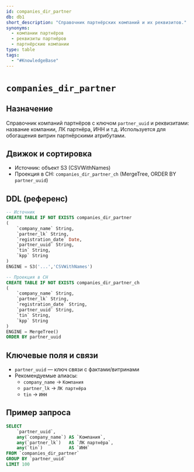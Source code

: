 ```yaml
---
id: companies_dir_partner
db: db1
short_description: "Справочник партнёрских компаний и их реквизитов."
synonyms:
  - компании партнёров
  - реквизиты партнёров
  - партнёрские компании
type: table
tags:
  - "#KnowledgeBase"
---
```


# `companies_dir_partner`

## Назначение
Справочник компаний партнёров с ключом `partner_uuid` и реквизитами: название компании, ЛК партнёра, ИНН и т.д. Используется для обогащения витрин партнёрскими атрибутами.

## Движок и сортировка
- Источник: объект S3 (CSVWithNames)
- Проекция в CH: `companies_dir_partner_ch` (MergeTree, ORDER BY `partner_uuid`)

## DDL (референс)
```sql
-- Источник
CREATE TABLE IF NOT EXISTS companies_dir_partner
(
    `company_name` String,
    `partner_lk` String,
    `registration_date` Date,
    `partner_uuid` String,
    `tin` String,
    `kpp` String
)
ENGINE = S3('...','CSVWithNames')

-- Проекция в CH
CREATE TABLE IF NOT EXISTS companies_dir_partner_ch
(
    `company_name` String,
    `partner_lk` String,
    `registration_date` String,
    `partner_uuid` String,
    `tin` String,
    `kpp` String
)
ENGINE = MergeTree()
ORDER BY partner_uuid
```

## Ключевые поля и связи
- `partner_uuid` — ключ связи с фактами/витринами
- Рекомендуемые алиасы:
  - `company_name` → `Компания`
  - `partner_lk` → `ЛК партнёра`
  - `tin` → `ИНН`

## Пример запроса
```sql
SELECT
    `partner_uuid`,
    any(`company_name`) AS `Компания`,
    any(`partner_lk`)   AS `ЛК партнёра`,
    any(`tin`)          AS `ИНН`
FROM `companies_dir_partner`
GROUP BY `partner_uuid`
LIMIT 100
```


